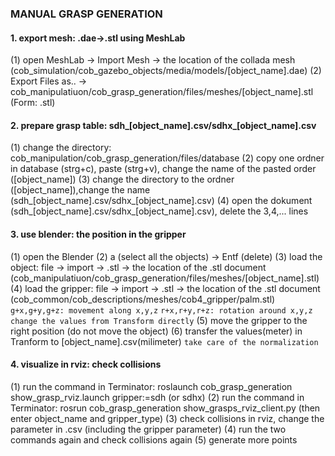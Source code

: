 ### MANUAL GRASP GENERATION

#### 1. export mesh: .dae->.stl using MeshLab
(1) open MeshLab -> Import Mesh -> the location of the collada mesh (cob_simulation/cob_gazebo_objects/media/models/[object_name].dae)
(2) Export  Files as.. -> cob_manipulatiuon/cob_grasp_generation/files/meshes/[object_name].stl (Form: .stl)
 
#### 2. prepare grasp table: sdh_[object_name].csv/sdhx_[object_name].csv
 (1) change the directory: cob_manipulation/cob_grasp_generation/files/database
 (2) copy one ordner in database (strg+c), paste (strg+v), change the name of the pasted order ([object_name])
 (3) change the directory to the ordner ([object_name]),change the name (sdh_[object_name].csv/sdhx_[object_name].csv)
 (4) open the dokument (sdh_[object_name].csv/sdhx_[object_name].csv), delete the 3,4,... lines
 
#### 3. use blender: the position in the gripper
 (1) open the Blender
 (2) a (select all the objects) -> Entf (delete)
 (3) load the object: file -> import -> .stl -> the location of the .stl document (cob_manipulatiuon/cob_grasp_generation/files/meshes/[object_name].stl)
 (4) load the gripper: file -> import -> .stl -> the location of the .stl document (cob_common/cob_descriptions/meshes/cob4_gripper/palm.stl)
 ```g+x,g+y,g+z: movement along x,y,z```
 ```r+x,r+y,r+z: rotation around x,y,z```
 ```change the values from Transform directly```
 (5) move the gripper to the right position (do not move the object)
 (6) transfer the values(meter) in Tranform to [object_name].csv(milimeter)
 ```take care of the normalization```

#### 4. visualize in rviz: check collisions
 (1) run the command in Terminator: roslaunch cob_grasp_generation show_grasp_rviz.launch gripper:=sdh (or sdhx) 
 (2) run the command in Terminator: rosrun cob_grasp_generation show_grasps_rviz_client.py (then enter object_name and gripper_type)
 (3) check collisions in rviz, change the parameter in .csv (including the gripper parameter)
 (4) run the two commands again and check collisions again
 (5) generate more points
